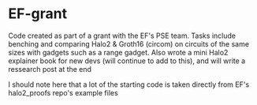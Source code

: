 # EF-grant
Code created as part of a grant with the EF's PSE team. Tasks include benching and comparing Halo2 & Groth16 (circom) on circuits of the same sizes with gadgets such as a range gadget. Also wrote a mini Halo2 explainer book for new devs (will continue to add to this), and will write a ressearch post at the end

I should note here that a lot of the starting code is taken directly from EF's halo2_proofs repo's example files